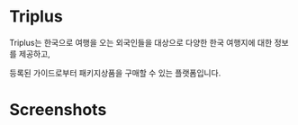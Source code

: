 # Triplus

Triplus는 한국으로 여행을 오는 외국인들을 대상으로 다양한 한국 여행지에 대한 정보를 제공하고,

등록된 가이드로부터 패키지상품을 구매할 수 있는 플랫폼입니다.

# Screenshots

